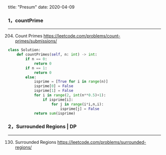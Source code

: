 title: "Presum"
date: 2020-04-09

### 1，countPrime
---
204. Count Primes
https://leetcode.com/problems/count-primes/submissions/
```python
class Solution:
    def countPrimes(self, n: int) -> int:
        if n == 0:
            return 0
        if n == 1:
            return 0
        else: 
            isprime = [True for i in range(n)]
            isprime[0] = False
            isprime[1] = False
            for i in range(2, int(n**0.5)+1):
                if isprime[i]:
                    for j in range(i*i,n,i):
                        isprime[j] = False
            return sum(isprime)             
```

### 2，Surrounded Regions | DP

---
130. Surrounded Regions
https://leetcode.com/problems/surrounded-regions/